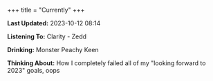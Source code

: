 +++
title = "Currently"
+++

**Last Updated:** 2023-10-12 08:14

**Listening To:** Clarity - Zedd

**Drinking:** Monster Peachy Keen

**Thinking About:** How I completely failed all of my "looking forward to 2023" goals, oops

